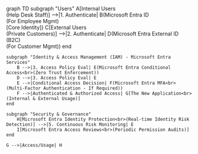 
graph TD
    subgraph "Users"
        A[Internal Users<br>(Help Desk Staff)] -->|1. Authenticate| B(Microsoft Entra ID<br>(For Employee Mgmt)<br>[Core Identity])
        C[External Users<br>(Private Customers)] -->|2. Authenticate| D(Microsoft Entra External ID (B2C)<br>(For Customer Mgmt))
    end

    subgraph "Identity & Access Management (IAM) - Microsoft Entra Services"
        B -->|3. Access Policy Eval| E(Microsoft Entra Conditional Access<br>(Zero Trust Enforcement))
        D -->|3. Access Policy Eval| E
        E -->|Conditional Access Decision| F(Microsoft Entra MFA<br>(Multi-Factor Authentication - If Required))
        F -->|Authenticated & Authorized Access| G[The New Application<br>(Internal & External Usage)]
    end

    subgraph "Security & Governance"
        H[Microsoft Entra Identity Protection<br>(Real-time Identity Risk Detection)] -->|5. Continuous Risk Monitoring| E
        I[Microsoft Entra Access Reviews<br>(Periodic Permission Audits)]
    end

    G -->|Access/Usage| H

